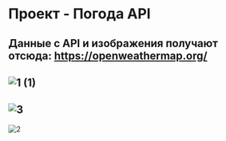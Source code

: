 # Проект - Погода API

## Данные с API и изображения получают отсюда: https://openweathermap.org/


![1 (1)](https://user-images.githubusercontent.com/62210636/206906672-1408399e-c4a0-4939-b028-5380c6579c26.gif)
---
![3](https://user-images.githubusercontent.com/62210636/206906665-eaec71bb-ef1d-441e-8bb2-0310acb9926a.gif)
---
![2](https://user-images.githubusercontent.com/62210636/206906679-ce20e620-e943-4239-8407-5f643f813445.gif)
